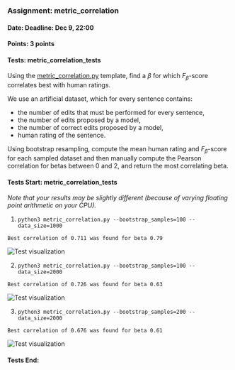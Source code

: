 ### Assignment: metric_correlation
#### Date: Deadline: Dec 9, 22:00
#### Points: 3 points
#### Tests: metric_correlation_tests

Using the [metric_correlation.py](https://github.com/ufal/npfl129/tree/past-2425/labs/08/metric_correlation.py)
template, find a $\beta$ for which $F_\beta$-score correlates
best with human ratings.

We use an artificial dataset, which for every sentence contains:
- the number of edits that must be performed for every sentence,
- the number of edits proposed by a model,
- the number of correct edits proposed by a model,
- human rating of the sentence.

Using bootstrap resampling, compute the mean human rating and $F_\beta$-score
for each sampled dataset and then manually compute the Pearson correlation
for betas between 0 and 2, and return the most correlating beta.

#### Tests Start: metric_correlation_tests
_Note that your results may be slightly different (because of varying floating point arithmetic on your CPU)._

1. `python3 metric_correlation.py --bootstrap_samples=100 --data_size=1000`
```
Best correlation of 0.711 was found for beta 0.79
```
![Test visualization](//ufal.mff.cuni.cz/~courses/npfl129/2425/tasks/figures/metric_correlation_1.svgz)

2. `python3 metric_correlation.py --bootstrap_samples=100 --data_size=2000`
```
Best correlation of 0.726 was found for beta 0.63
```
![Test visualization](//ufal.mff.cuni.cz/~courses/npfl129/2425/tasks/figures/metric_correlation_2.svgz)

3. `python3 metric_correlation.py --bootstrap_samples=200 --data_size=2000`
```
Best correlation of 0.676 was found for beta 0.61
```
![Test visualization](//ufal.mff.cuni.cz/~courses/npfl129/2425/tasks/figures/metric_correlation_3.svgz)
#### Tests End:
